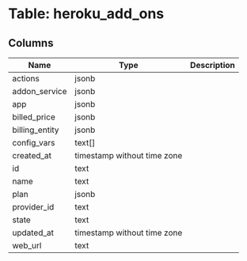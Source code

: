 
# Table: heroku_add_ons

## Columns
| Name        | Type           | Description  |
| ------------- | ------------- | -----  |
|actions|jsonb||
|addon_service|jsonb||
|app|jsonb||
|billed_price|jsonb||
|billing_entity|jsonb||
|config_vars|text[]||
|created_at|timestamp without time zone||
|id|text||
|name|text||
|plan|jsonb||
|provider_id|text||
|state|text||
|updated_at|timestamp without time zone||
|web_url|text||
